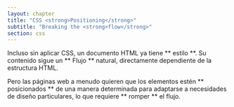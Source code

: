 ```yaml
---
layout: chapter
title: "CSS <strong>Positioning</strong>"
subtitle: "Breaking the <strong>flow</strong>"
section: css
---
```


Incluso sin aplicar CSS, un documento HTML ya tiene ** estilo **. Su contenido sigue un ** Flujo ** natural, directamente dependiente de la estructura HTML.

Pero las páginas web a menudo quieren que los elementos estén ** posicionados ** de una manera determinada para adaptarse a necesidades de diseño particulares, lo que requiere ** romper ** el flujo.